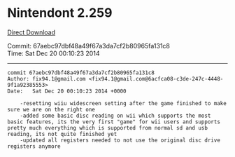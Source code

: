 # Nintendont 2.259
[Direct Download](./Nintendont.zip)

Commit: 67aebc97dbf48a49f67a3da7cf2b80965fa131c8  
Time: Sat Dec 20 00:10:23 2014   

-----

```
commit 67aebc97dbf48a49f67a3da7cf2b80965fa131c8
Author: fix94.1@gmail.com <fix94.1@gmail.com@6acfca08-c3de-247c-4448-9f1a92385553>
Date:   Sat Dec 20 00:10:23 2014 +0000

    -resetting wiiu widescreen setting after the game finished to make sure we are on the right one
    -added some basic disc reading on wii which supports the most basic features, its the very first "game" for wii users and supports pretty much everything which is supported from normal sd and usb reading, its not quite finished yet
    -updated all registers needed to not use the original disc drive registers anymore
```
